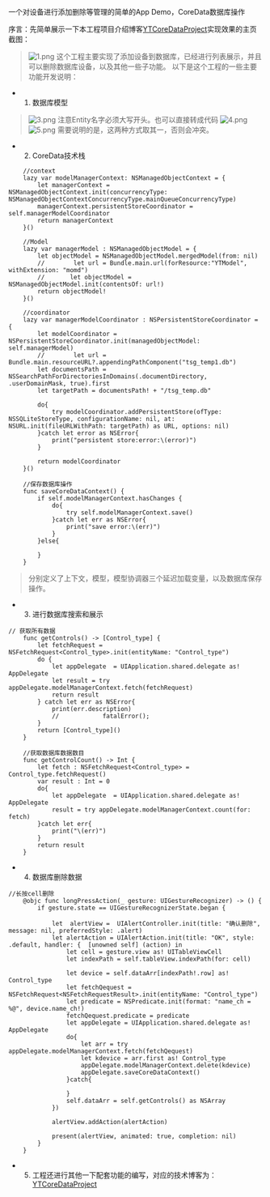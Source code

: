 
一个对设备进行添加删除等管理的简单的App Demo，CoreData数据库操作

序言：先简单展示一下本工程项目介绍博客[YTCoreDataProject](https://www.jianshu.com/p/cb142031d06d)实现效果的主页截图：
> ![1.png](https://upload-images.jianshu.io/upload_images/2737326-23975555d13f6d83.png?imageMogr2/auto-orient/strip%7CimageView2/2/w/1240)
这个工程主要实现了添加设备到数据库，已经进行列表展示，并且可以删除数据库设备，以及其他一些子功能。
以下是这个工程的一些主要功能开发说明：
* 1.  数据库模型
> ![3.png](https://upload-images.jianshu.io/upload_images/2737326-dc07ffa97df75251.png?imageMogr2/auto-orient/strip%7CimageView2/2/w/1240)
注意Entity名字必须大写开头。也可以直接转成代码
![4.png](https://upload-images.jianshu.io/upload_images/2737326-b12cb4e0e2315614.png?imageMogr2/auto-orient/strip%7CimageView2/2/w/1240)
![5.png](https://upload-images.jianshu.io/upload_images/2737326-c3d36aa896ca8d21.png?imageMogr2/auto-orient/strip%7CimageView2/2/w/1240)
需要说明的是，这两种方式取其一，否则会冲突。
* 2.  CoreData技术栈
```
    //context
    lazy var modelManagerContext: NSManagedObjectContext = {
        let managerContext = NSManagedObjectContext.init(concurrencyType: NSManagedObjectContextConcurrencyType.mainQueueConcurrencyType)
        managerContext.persistentStoreCoordinator = self.managerModelCoordinator
        return managerContext
    }()
    
    //Model
    lazy var managerModel : NSManagedObjectModel = {
        let objectModel = NSManagedObjectModel.mergedModel(from: nil)
        //        let url = Bundle.main.url(forResource:"YTModel", withExtension: "momd")
        //       let objectModel = NSManagedObjectModel.init(contentsOf: url!)
        return objectModel!
    }()
    
    //coordinator
    lazy var managerModelCoordinator : NSPersistentStoreCoordinator = {
        let modelCoordinator = NSPersistentStoreCoordinator.init(managedObjectModel: self.managerModel)
        //        let url = Bundle.main.resourceURL?.appendingPathComponent("tsg_temp1.db")
        let documentsPath = NSSearchPathForDirectoriesInDomains(.documentDirectory, .userDomainMask, true).first
        let targetPath = documentsPath! + "/tsg_temp.db"
        
        do{
            try modelCoordinator.addPersistentStore(ofType: NSSQLiteStoreType, configurationName: nil, at: NSURL.init(fileURLWithPath: targetPath) as URL, options: nil)
        }catch let error as NSError{
            print("persistent store:error:\(error)")
        }
        
        return modelCoordinator
    }()
    
    //保存数据库操作
    func saveCoreDataContext() {
        if self.modelManagerContext.hasChanges {
            do{
                try self.modelManagerContext.save()
            }catch let err as NSError{
                print("save error:\(err)")
            }
        }else{
            
        }
    }
```
> 分别定义了上下文，模型，模型协调器三个延迟加载变量，以及数据库保存操作。
* 3.  进行数据库搜索和展示
```
// 获取所有数据
    func getControls() -> [Control_type] {
        let fetchRequest = NSFetchRequest<Control_type>.init(entityName: "Control_type")
        do {
            let appDelegate  = UIApplication.shared.delegate as! AppDelegate
            let result = try appDelegate.modelManagerContext.fetch(fetchRequest)
            return result
        } catch let err as NSError{
            print(err.description)
            //            fatalError();
        }
        return [Control_type]()
    }
    
    //获取数据库数据数目
    func getControlCount() -> Int {
        let fetch : NSFetchRequest<Control_type> = Control_type.fetchRequest()
        var result : Int = 0
        do{
            let appDelegate  = UIApplication.shared.delegate as! AppDelegate
            result = try appDelegate.modelManagerContext.count(for: fetch)
        }catch let err{
            print("\(err)")
        }
        return result
    }
```
* 4.  数据库删除数据
```
//长按cell删除
    @objc func longPressAction(_ gesture: UIGestureRecognizer) -> () {
        if gesture.state == UIGestureRecognizerState.began {
            
            let  alertView =  UIAlertController.init(title: "确认删除", message: nil, preferredStyle: .alert)
            let alertAction = UIAlertAction.init(title: "OK", style: .default, handler: {  [unowned self] (action) in
                let cell = gesture.view as! UITableViewCell
                let indexPath = self.tableView.indexPath(for: cell)
                
                let device = self.dataArr[indexPath!.row] as! Control_type
                let fetchQequest = NSFetchRequest<NSFetchRequestResult>.init(entityName: "Control_type")
                let predicate = NSPredicate.init(format: "name_ch = %@", device.name_ch!)
                fetchQequest.predicate = predicate
                let appDelegate = UIApplication.shared.delegate as! AppDelegate
                do{
                    let arr = try appDelegate.modelManagerContext.fetch(fetchQequest)
                    let kdevice = arr.first as! Control_type
                    appDelegate.modelManagerContext.delete(kdevice)
                    appDelegate.saveCoreDataContext()
                }catch{
                    
                }
                self.dataArr = self.getControls() as NSArray
            })
            
            alertView.addAction(alertAction)
            
            present(alertView, animated: true, completion: nil)
        }
    }
```
* 5.  工程还进行其他一下配套功能的编写，对应的技术博客为：[YTCoreDataProject](https://www.jianshu.com/p/cb142031d06d)


